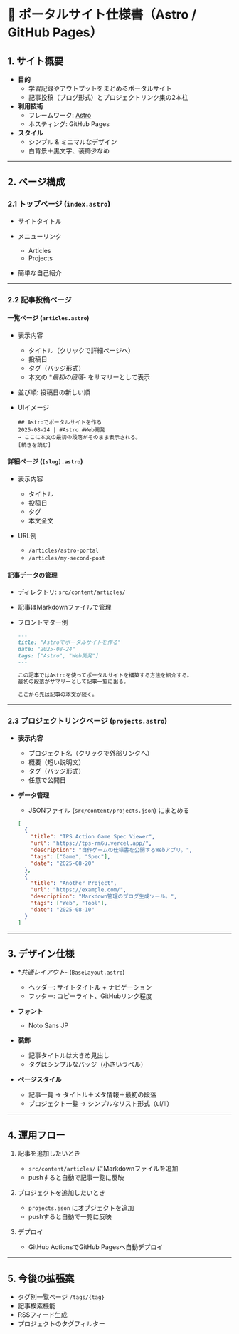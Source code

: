 # 🚀 ポータルサイト仕様書（Astro / GitHub Pages）

## 1. サイト概要

- **目的**
  - 学習記録やアウトプットをまとめるポータルサイト
  - 記事投稿（ブログ形式）とプロジェクトリンク集の2本柱
- **利用技術**
  - フレームワーク: [Astro](https://astro.build/)
  - ホスティング: GitHub Pages
- **スタイル**
  - シンプル & ミニマルなデザイン
  - 白背景＋黒文字、装飾少なめ

---

## 2. ページ構成

### 2.1 トップページ (`index.astro`)

- サイトタイトル
- メニューリンク

  - Articles
  - Projects
- 簡単な自己紹介

---

### 2.2 記事投稿ページ

#### 一覧ページ (`articles.astro`)

- 表示内容

  - タイトル（クリックで詳細ページへ）
  - 投稿日
  - タグ（バッジ形式）
  - 本文の **最初の段落*- をサマリーとして表示
- 並び順: 投稿日の新しい順
- UIイメージ

  ```
  ## Astroでポータルサイトを作る
  2025-08-24 | #Astro #Web開発
  → ここに本文の最初の段落がそのまま表示される。
  [続きを読む]
  ```

#### 詳細ページ (`[slug].astro`)

- 表示内容

  - タイトル
  - 投稿日
  - タグ
  - 本文全文
- URL例

  - `/articles/astro-portal`
  - `/articles/my-second-post`

#### 記事データの管理

- ディレクトリ: `src/content/articles/`
- 記事はMarkdownファイルで管理
- フロントマター例

  ```markdown
  ---
  title: "Astroでポータルサイトを作る"
  date: "2025-08-24"
  tags: ["Astro", "Web開発"]
  ---

  この記事ではAstroを使ってポータルサイトを構築する方法を紹介する。
  最初の段落がサマリーとして記事一覧に出る。

  ここから先は記事の本文が続く。
  ```

---

### 2.3 プロジェクトリンクページ (`projects.astro`)

- **表示内容**

  - プロジェクト名（クリックで外部リンクへ）
  - 概要（短い説明文）
  - タグ（バッジ形式）
  - 任意で公開日
- **データ管理**

  - JSONファイル (`src/content/projects.json`) にまとめる

  ```json
  [
    {
      "title": "TPS Action Game Spec Viewer",
      "url": "https://tps-rm6u.vercel.app/",
      "description": "自作ゲームの仕様書を公開するWebアプリ。",
      "tags": ["Game", "Spec"],
      "date": "2025-08-20"
    },
    {
      "title": "Another Project",
      "url": "https://example.com/",
      "description": "Markdown管理のブログ生成ツール。",
      "tags": ["Web", "Tool"],
      "date": "2025-08-10"
    }
  ]
  ```

---

## 3. デザイン仕様

- **共通レイアウト*- (`BaseLayout.astro`)
  -  ヘッダー: サイトタイトル + ナビゲーション 
  -  フッター: コピーライト、GitHubリンク程度
- **フォント**
  - Noto Sans JP
- **装飾**

  - 記事タイトルは大きめ見出し
  - タグはシンプルなバッジ（小さいラベル）
- **ページスタイル**

  - 記事一覧 → タイトル＋メタ情報＋最初の段落
  - プロジェクト一覧 → シンプルなリスト形式（ul/li）

---

## 4. 運用フロー

1. 記事を追加したいとき

   - `src/content/articles/` にMarkdownファイルを追加
   - pushすると自動で記事一覧に反映
2. プロジェクトを追加したいとき

   - `projects.json` にオブジェクトを追加
   - pushすると自動で一覧に反映
3. デプロイ

   - GitHub ActionsでGitHub Pagesへ自動デプロイ

---

## 5. 今後の拡張案

- タグ別一覧ページ `/tags/{tag}`
- 記事検索機能
- RSSフィード生成
- プロジェクトのタグフィルター
